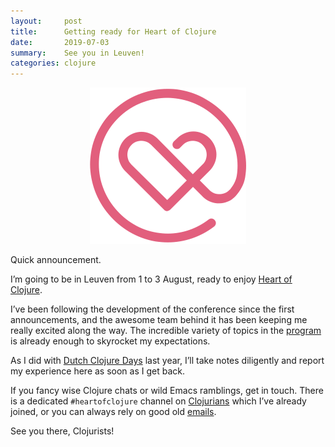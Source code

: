 ```yaml
---
layout:     post
title:      Getting ready for Heart of Clojure
date:       2019-07-03
summary:    See you in Leuven!
categories: clojure
---
```


<div style="text-align: center">
    <figure>
        <a href="https://heartofclojure.eu/"
           target="_blank"
           title="Heart of Clojure">
            <img src="/images/hoc-logo.png">
        </a>
    </figure>
</div>

Quick announcement.

I’m going to be in Leuven from 1 to 3 August, ready to enjoy [Heart of
Clojure](https://heartofclojure.eu/).

I’ve been following the development of the conference since the first
announcements, and the awesome team behind it has been keeping me really excited
along the way. The incredible variety of topics in the
[program](https://heartofclojure.eu/program) is already enough to skyrocket my
expectations.

As I did with [Dutch Clojure
Days](https://manuel-uberti.github.io/programming/2018/04/23/dcd-round-up/) last
year, I’ll take notes diligently and report my experience here as soon as I get
back.

If you fancy wise Clojure chats or wild Emacs ramblings, get in touch. There is
a dedicated `#heartofclojure` channel on
[Clojurians](https://clojurians.slack.com/) which I’ve already joined, or you
can always rely on good old [emails](https://manuel-uberti.github.io/contact/).

See you there, Clojurists!
